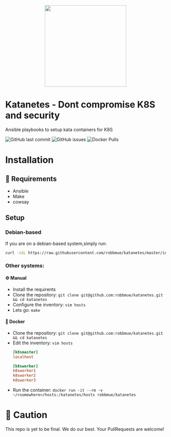 <div style="text-align:center">
    <img height="256px" width="auto" src="assets/katanetes_transparent.png" />  
</div>

# Katanetes - Dont compromise K8S and security
Ansible playbooks to setup kata containers for K8S

![GitHub last commit](https://img.shields.io/github/last-commit/robbmue/katanetes)
![GitHub issues](https://img.shields.io/github/issues/robbmue/katanetes)
![Docker Pulls](https://img.shields.io/docker/pulls/robbmue/katanetes)

# Installation
## 📜 Requirements
* Ansible
* Make
* cowsay
## Setup
### Debian-based
If you are on a debian-based system,simply run:
```bash
curl -sSL https://raw.githubusercontent.com/robbmue/katanetes/master/install.sh | bash -
```
### Other systems:
#### ⚙️ Manual
* Install the requirents
* Clone the repository: ```git clone git@github.com:robbmue/katanetes.git && cd katanetes```
* Configure the inventory: ```vim hosts```
* Lets go: ```make```
#### 🐋 Docker
* Clone the repository: ```git clone git@github.com:robbmue/katanetes.git && cd katanetes```
* Edit the inventory: ```vim hosts```
  ```ini
  [k8smaster]
  localhost

  [k8sworker]
  k8sworker1
  k8sworker2
  k8sworker3
  ```
* Run the container: ```docker run -it --rm -v ~/<somewhere>/hosts:/katanetes/hosts robbmue/katanetes```
# 🛑 Caution
This repo is yet to be final.
We do our best. Your PullRequests are welcome!
